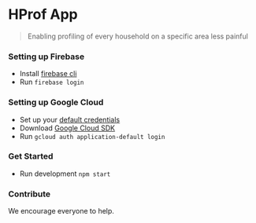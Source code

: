 # HProf App

> Enabling profiling of every household on a specific area less painful

### Setting up Firebase

- Install [firebase cli](https://firebase.google.com/docs/cli)
- Run `firebase login`

### Setting up Google Cloud

- Set up your [default credentials](https://cloud.google.com/docs/authentication/production)
- Download [Google Cloud SDK](https://cloud.google.com/sdk/install)
- Run `gcloud auth application-default login`

### Get Started

- Run development `npm start`

### Contribute

We encourage everyone to help.
